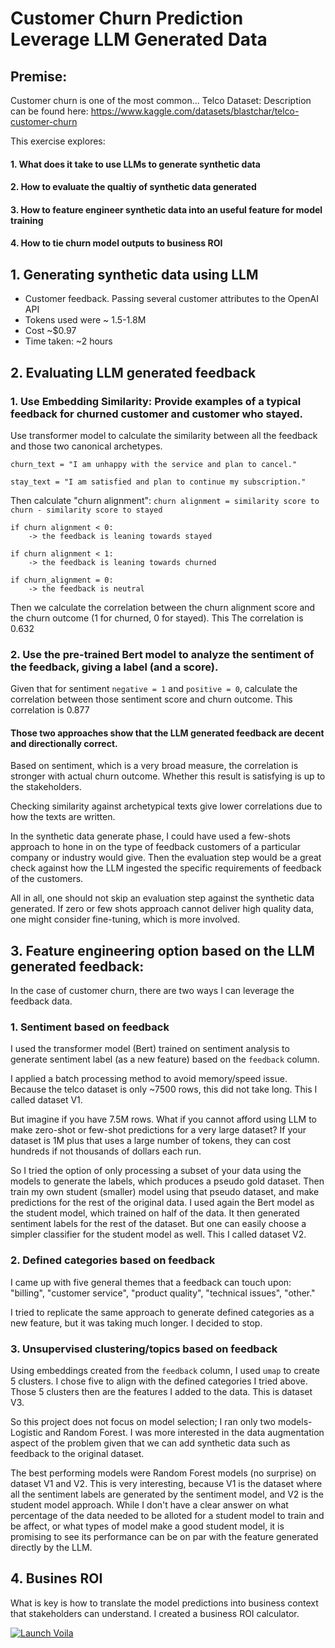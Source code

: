 # Customer Churn Prediction Leverage LLM Generated Data


## Premise:
Customer churn is one of the most common...
Telco Dataset: Description can be found here: https://www.kaggle.com/datasets/blastchar/telco-customer-churn


This exercise explores:

#### 1. What does it take to use LLMs to generate synthetic data 
#### 2. How to evaluate the qualtiy of synthetic data generated
#### 3. How to feature engineer synthetic data into an useful feature for model training
#### 4. How to tie churn model outputs to business ROI


## 1. Generating synthetic data using LLM
- Customer feedback. Passing several customer attributes to the OpenAI API
- Tokens used were ~ 1.5-1.8M
- Cost ~$0.97
- Time taken: ~2 hours


## 2. Evaluating LLM generated feedback
### 1. Use Embedding Similarity: Provide examples of a typical feedback for churned customer and customer who stayed.
Use transformer model to calculate the similarity between all the feedback and those two canonical archetypes. 

`churn_text = "I am unhappy with the service and plan to cancel."`

`stay_text = "I am satisfied and plan to continue my subscription."`

Then calculate "churn alignment": ``` churn alignment = similarity score to churn - similarity score to stayed ```

``` 
if churn alignment < 0:
    -> the feedback is leaning towards stayed

if churn alignment < 1:
    -> the feedback is leaning towards churned

if churn_alignment = 0:
    -> the feedback is neutral
```

Then we calculate the correlation between the churn alignment score and the churn outcome (1 for churned, 0 for stayed). This The correlation is 0.632

### 2. Use the pre-trained Bert model to analyze the sentiment of the feedback, giving a label (and a score). 
Given that for sentiment `negative = 1` and `positive = 0`, calculate the correlation between those sentiment score and churn outcome. This correlation is 0.877 

#### Those two approaches show that the LLM generated feedback are decent and directionally correct. 
Based on sentiment, which is a very broad measure, the correlation is stronger with actual churn outcome. Whether this result is satisfying is up to the stakeholders. 

Checking similarity against archetypical texts give lower correlations due to how the texts are written. 

In the synthetic data generate phase, I could have used a few-shots approach to hone in on the type of feedback customers of a particular company or industry would give. Then the evaluation step would be a great check against how the LLM ingested the specific requirements of feedback of the customers. 

All in all, one should not skip an evaluation step against the synthetic data generated. 
If zero or few shots approach cannot deliver high quality data, one might consider fine-tuning, which is more involved.

## 3. Feature engineering option based on the LLM generated feedback:

In the case of customer churn, there are two ways I can leverage the feedback data.

### 1. Sentiment based on feedback
I used the transformer model (Bert) trained on sentiment analysis to generate sentiment label (as a new feature) based on the `feedback` column.

I applied a batch processing method to avoid memory/speed issue. Because the telco dataset is only ~7500 rows, this did not take long. This I called dataset V1.

But imagine if you have 7.5M rows. What if you cannot afford using LLM to make zero-shot or few-shot predictions for a very large dataset? If your dataset is 1M plus that uses a large number of tokens, they can cost hundreds if not thousands of dollars each run.

So I tried the option of only processing a subset of your data using the models to generate the labels, which produces a pseudo gold dataset. Then train my own student (smaller) model using that pseudo dataset, and make predictions for the rest of the original data. 
I used again the Bert model as the student model, which trained on half of the data. It then generated sentiment labels for the rest of the dataset. But one can easily choose a simpler classifier for the student model as well.
This I called dataset V2.

### 2. Defined categories based on feedback 
I came up with five general themes that a feedback can touch upon: "billing", "customer service", "product quality", "technical issues", "other."

I tried to replicate the same approach to generate defined categories as a new feature, but it was taking much longer. I decided to stop.

### 3. Unsupervised clustering/topics based on feedback
Using embeddings created from the `feedback` column, I used `umap` to create 5 clusters. I chose five to align with the defined categories I tried above. Those 5 clusters then are the features I added to the data. This is dataset V3.

So this project does not focus on model selection; I ran only two models- Logistic and Random Forest. I was more interested in the data augmentation aspect of the problem given that we can add synthetic data such as feedback to the original dataset. 

The best performing models were Random Forest models (no surprise) on dataset V1 and V2.
This is very interesting, because V1 is the dataset where all the sentiment labels are generated by the sentiment model, and V2 is the student model approach. While I don't have a clear answer on what percentage of the data needed to be alloted for a student model to train and be affect, or what types of model make a good student model, it is promising to see its performance can be on par with the feature generated directly by the LLM.

## 4. Busines ROI
What is key is how to translate the model predictions into business context that stakeholders can understand. I created a business ROI calculator.

[![Launch Voila](https://mybinder.org/badge_logo.svg)](https://mybinder.org/v2/gh/PeggyFan/telco_Churn_genai/HEAD?urlpath=voila/render/churn_roi_widget.ipynb)
